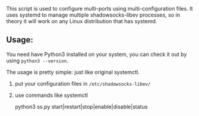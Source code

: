 This script is used to configure multi-ports using multi-configuration files. It uses systemd to manage multiple shadowsocks-libev processes, so in theory it will work on any Linux distribution that has systemd.

Usage:
---

You need have Python3 installed on your system, you can check it out by using ```python3 --version```.

The usage is pretty simple: just like original systemctl.

1. put your configuration files in ```/etc/shadowsocks-libev/```
2. use commands like systemctl


    python3 ss.py start|restart|stop|enable|disable|status